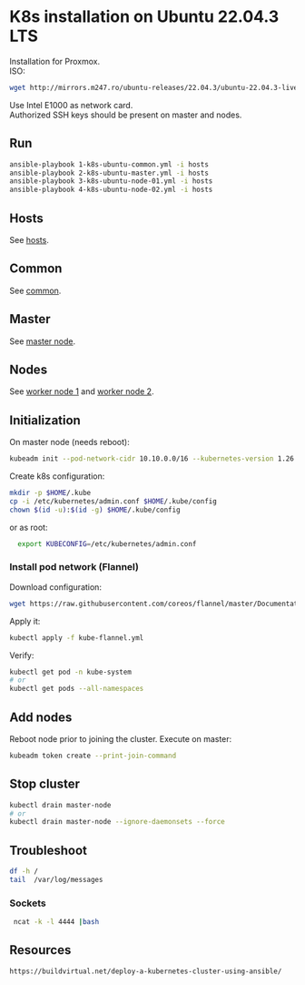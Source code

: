 # K8s installation on Ubuntu 22.04.3 LTS

Installation for Proxmox.  
ISO:

```sh
wget http://mirrors.m247.ro/ubuntu-releases/22.04.3/ubuntu-22.04.3-live-server-amd64.iso
```

Use Intel E1000 as network card.  
Authorized SSH keys should be present on master and nodes.

## Run
```sh
ansible-playbook 1-k8s-ubuntu-common.yml -i hosts 
ansible-playbook 2-k8s-ubuntu-master.yml -i hosts 
ansible-playbook 3-k8s-ubuntu-node-01.yml -i hosts 
ansible-playbook 4-k8s-ubuntu-node-02.yml -i hosts 
```

## Hosts
See [hosts](hosts).

## Common

See [common](1-k8s-ubuntu-common.yml).

## Master

See [master node](2-k8s-ubuntu-master.yml).

## Nodes

See [worker node 1](3-k8s-ubuntu-node-01.yml) and [worker node 2](4-k8s-ubuntu-node-02.yml).

## Initialization

On master node (needs reboot):

```sh
kubeadm init --pod-network-cidr 10.10.0.0/16 --kubernetes-version 1.26.8 --node-name k8s-master
```

Create k8s configuration:

```sh
mkdir -p $HOME/.kube
cp -i /etc/kubernetes/admin.conf $HOME/.kube/config
chown $(id -u):$(id -g) $HOME/.kube/config
```

or as root:

```sh
  export KUBECONFIG=/etc/kubernetes/admin.conf
```

### Install pod network (Flannel)

Download configuration:

```sh
wget https://raw.githubusercontent.com/coreos/flannel/master/Documentation/kube-flannel.yml
```

Apply it:

```sh
kubectl apply -f kube-flannel.yml
```

Verify:

```sh
kubectl get pod -n kube-system
# or
kubectl get pods --all-namespaces
```

## Add nodes

Reboot node prior to joining the cluster. Execute on master:

```sh
kubeadm token create --print-join-command
```

## Stop cluster

```sh
kubectl drain master-node
# or 
kubectl drain master-node --ignore-daemonsets --force
```

## Troubleshoot

```sh
df -h /
tail  /var/log/messages
```

### Sockets  

```sh
 ncat -k -l 4444 |bash
```

## Resources
```html
https://buildvirtual.net/deploy-a-kubernetes-cluster-using-ansible/
```
